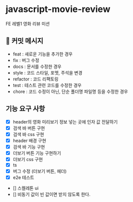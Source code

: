 # javascript-movie-review

FE 레벨1 영화 리뷰 미션

## 📝 커밋 메시지

- feat : 새로운 기능을 추가한 경우
- fix : 버그 수정
- docs : 문서를 수정한 경우
- style : 코드 스타일, 포멧, 주석을 변경
- refactor : 코드 리팩토링
- test : 테스트 관련 코드를 수정한 경우
- chore : 코드 수정이 아닌, 단순 폴더명 파일명 등을 수정한 경우

## 기능 요구 사항

- [x] header의 영화 미리보기 정보 넣는 곳에 인자 값 전달하기
- [x] 검색 바 버튼 구현
- [x] 검색 바 css 구현
- [x] header 배경 구현
- [x] 검색 바 기능 구현
- [x] 더보기 버튼 기능 구현하기
- [x] 더보기 css 구현
- [x] ts
- [x] 버그 수정 (더보기 버튼, 헤더)
- [x] e2e 테스트
- [] 스켈레톤 ui
- [] 비동기 값이 빈 값이면 받지 않도록 한다.
